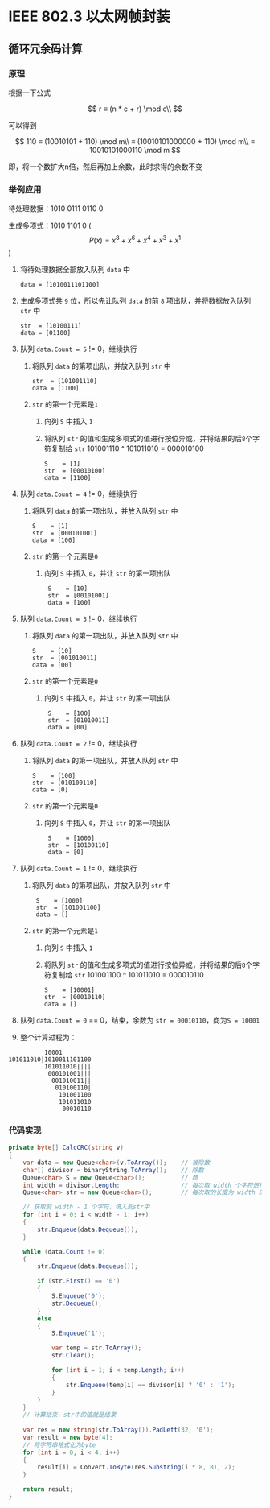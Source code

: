 # IEEE 802.3 以太网帧封装

## 循环冗余码计算

### 原理

根据一下公式

$$
r ≡ (n * c + r) \mod c\\
$$

可以得到

$$
110 ≡ (10010101 + 110) \mod m\\
≡ (10010101000000 + 110) \mod m\\
≡ 10010101000110 \mod m
$$

即，将一个数扩大n倍，然后再加上余数，此时求得的余数不变

### 举例应用

待处理数据：1010 0111 0110 0

生成多项式：1010 1101 0	($$P(x) = x^8 + x^6 + x^4 + x^3 + x^1$$)

1. 将待处理数据全部放入队列 `data` 中

   ```
   data = [1010011101100]
   ```

2. 生成多项式共 `9` 位，所以先让队列 `data` 的前 `8` 项出队，并将数据放入队列 `str` 中

   ```
   str  = [10100111]
   data = [01100]
   ```

3. 队列 `data.Count = 5` != 0，继续执行

   1. 将队列 `data` 的第项出队，并放入队列 `str` 中

      ```
      str  = [101001110]
      data = [1100]
      ```

   2. `str` 的第一个元素是`1`

      1. 向列 `S` 中插入 `1`

      2. 将队列 `str` 的值和生成多项式的值进行按位异或，并将结果的后`8`个字符复制给 `str`
         101001110 ^ 101011010 = 000010100

         ```
         S    = [1]
         str  = [00010100]
         data = [1100]
         ```

4. 队列 `data.Count = 4` != 0，继续执行
   1. 将队列 `data` 的第一项出队，并放入队列 `str` 中

      ```
      S    = [1]
      str  = [000101001]
      data = [100]
      ```
      
   2. `str` 的第一个元素是`0`
   
      1. 向列 `S` 中插入 `0`，并让 `str` 的第一项出队
   
          ```
           S    = [10]
           str  = [00101001]
           data = [100]
          ```
4. 队列 `data.Count = 3` != 0，继续执行
   1. 将队列 `data` 的第一项出队，并放入队列 `str` 中

      ```
      S    = [10]
      str  = [001010011]
      data = [00]
      ```
      
   2. `str` 的第一个元素是`0`
   
      1. 向列 `S` 中插入 `0`，并让 `str` 的第一项出队
   
          ```
           S    = [100]
           str  = [01010011]
           data = [00]
          ```
4. 队列 `data.Count = 2` != 0，继续执行
   1. 将队列 `data` 的第一项出队，并放入队列 `str` 中

      ```
      S    = [100]
      str  = [010100110]
      data = [0]
      ```
      
   2. `str` 的第一个元素是`0`
   
      1. 向列 `S` 中插入 `0`，并让 `str` 的第一项出队
   
          ```
           S    = [1000]
           str  = [10100110]
           data = [0]
          ```
7. 队列 `data.Count = 1` != 0，继续执行

   1. 将队列 `data` 的第项出队，并放入队列 `str` 中

      ```
       S    = [1000]
       str  = [101001100]
       data = []
      ```

   2. `str` 的第一个元素是`1`

      1. 向列 `S` 中插入 `1`

      2. 将队列 `str` 的值和生成多项式的值进行按位异或，并将结果的后`8`个字符复制给 `str`
         101001100 ^ 101011010 = 000010110

         ```
         S    = [10001]
         str  = [00010110]
         data = []
         ```

7. 队列 `data.Count = 0` == 0，结束，余数为 `str = 00010110`，商为`S = 10001`
8. 整个计算过程为：

```
          10001
101011010|1010011101100
          101011010||||
           000101001|||
            001010011||
             010100110|
              101001100
              101011010
               00010110
```

### 代码实现

```c#
private byte[] CalcCRC(string v)
{
    var data = new Queue<char>(v.ToArray());    // 被除数
    char[] divisor = binaryString.ToArray();    // 除数
    Queue<char> S = new Queue<char>();          // 商
    int width = divisor.Length;                 // 每次取 width 个字符进行异或运算
    Queue<char> str = new Queue<char>();        // 每次取的长度为 width 的部分被除数

    // 获取前 width - 1 个字符，填入到str中
    for (int i = 0; i < width - 1; i++)
    {
        str.Enqueue(data.Dequeue());
    }

    while (data.Count != 0)
    {
        str.Enqueue(data.Dequeue());

        if (str.First() == '0')
        {
            S.Enqueue('0');
            str.Dequeue();
        }
        else
        {
            S.Enqueue('1');

            var temp = str.ToArray();
            str.Clear();

            for (int i = 1; i < temp.Length; i++)
            {
                str.Enqueue(temp[i] == divisor[i] ? '0' : '1');
            }
        }
    }
	// 计算结束，str中的值就是结果
    
    var res = new string(str.ToArray()).PadLeft(32, '0');
    var result = new byte[4];
    // 将字符串格式化为byte
    for (int i = 0; i < 4; i++)
    {
        result[i] = Convert.ToByte(res.Substring(i * 8, 8), 2);
    }

    return result;
}
```



